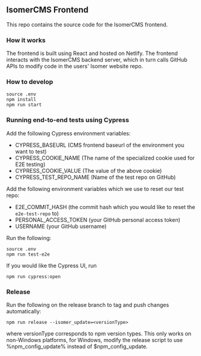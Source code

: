 ## IsomerCMS Frontend

This repo contains the source code for the IsomerCMS frontend.

### How it works

The frontend is built using React and hosted on Netlify. The frontend interacts with the IsomerCMS backend server, which in turn calls GitHub APIs to modify code in the users' Isomer website repo.

### How to develop

```
source .env
npm install
npm run start
```

### Running end-to-end tests using Cypress

Add the following Cypress environment variables:

- CYPRESS_BASEURL (CMS frontend baseurl of the environment you want to test)
- CYPRESS_COOKIE_NAME (The name of the specialized cookie used for E2E testing)
- CYPRESS_COOKIE_VALUE (The value of the above cookie)
- CYPRESS_TEST_REPO_NAME (Name of the test repo on GitHub)

Add the following environment variables which we use to reset our test repo:

- E2E_COMMIT_HASH (the commit hash which you would like to reset the `e2e-test-repo` to)
- PERSONAL_ACCESS_TOKEN (your GitHub personal access token)
- USERNAME (your GitHub username)

Run the following:

```
source .env
npm run test-e2e
```

If you would like the Cypress UI, run

```
npm run cypress:open
```

### Release
Run the following on the release branch to tag and push changes automatically:
```
npm run release --isomer_update=<versionType>
```
where versionType corresponds to npm version types. This only works on non-Windows platforms, for Windows, modify the release script to use %npm_config_update% instead of $npm_config_update.